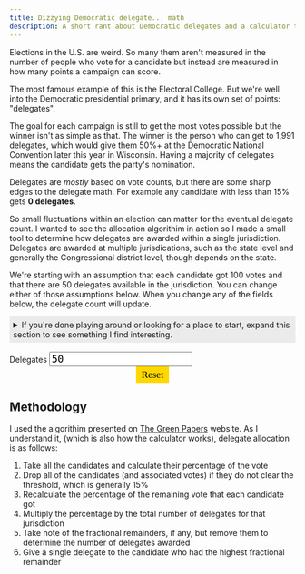 ```yaml
---
title: Dizzying Democratic delegate... math
description: A short rant about Democratic delegates and a calculator tool to go along with it.
---
```


Elections in the U.S. are weird. So many them aren't measured in the number of people who vote for a candidate but instead are measured in how many points a campaign can score.

The most famous example of this is the Electoral College. But we're well into the Democratic presidential primary, and it has its own set of points: "delegates".

The goal for each campaign is still to get the most votes possible but the winner isn't as simple as that. The winner is the person who can get to 1,991 delegates, which would give them 50%+ at the Democratic National Convention later this year in Wisconsin. Having a majority of delegates means the candidate gets the party's nomination.

Delegates are _mostly_ based on vote counts, but there are some sharp edges to the delegate math. For example any candidate with less than 15% gets **0 delegates**.

So small fluctuations within an election can matter for the eventual delegate count. I wanted to see the allocation algorithim in action so I made a small tool to determine how delegates are awarded within a single jurisdiction. Delegates are awarded at multiple jurisdications, such as the state level and generally the Congressional district level, though depends on the state.

<style>
  button {
    background-color: gold;
    border-color: transparent;
    border-style: solid;
    border-width: 3px;
    color: black;
    cursor: pointer;
    display: block;
    font-family: serif;
    font-size: 1.1rem;
    margin: 0 auto;
    text-decoration: none;
  }

  button:hover {
    background-color: transparent;
    border: 3px dashed gold;
  }

  details {
    background-color: #ebebeb;
    margin-bottom: 1rem;
    padding: .4rem;
  }

  summary {
    cursor: pointer;
  }

  details p {
    margin-bottom: 1rem;
  }

  input {
    font-family: monospace;
    font-size: 1.1rem;
    width: 50%;
  }

  table {
    border-collapse: collapse;
    width: 100%;
  }

  th {
    display: none;
    text-align: left;
    width: 100%;
  }

  td {
    border-bottom: 2px dashed #ebebeb;
    display: flex;
    font-size: .9rem;
    justify-content: space-between;
    padding-left: .2rem;
    padding-right: .2rem;
    padding-top: .2rem;
    padding-bottom: .2rem;
  }

  td:last-child {
    border-bottom: 2px solid black;
  }

  td::before {
    content: attr(data-column);
    display: inline-block;
    font-size: .7rem;
    font-weight: 700;
    padding-top: .2rem;
  }

  table input {
    background: transparent;
    border: none;
    text-align: right;
    width: 75%;
  }

  @media screen and (min-width: 1000px) {
    th {
      display: table-cell;
      width: 20%;
    }

    td::before {
      display: none;
    }

    td {
      display: table-cell;
      font-size: 1rem;
    }

    td:last-child {
      border-bottom: 2px dashed #ebebeb;
    }

    table input {
      text-align: left;
      width: 100%;
    }
  }
</style>

We're starting with an assumption that each candidate got 100 votes and that there are 50 delegates available in the jurisdiction. You can change either of those assumptions below. When you change any of the fields below, the delegate count will update.

<details>
<summary>If you're done playing around or looking for a place to start, expand this section to see something I find interesting.</summary>

<p>Let's assume that everybody's doing reasonably well and getting 20,000 votes. Except one candidate is clearly leading. Imagine that Bloomberg bought enough ad space and paid enough influencers to garner 33,333 votes.</p>

<button class="db p1" id="load-bloomberg-scenario">Make it so!</button>

<p>Well, that's all well and good and everybody's getting some delegates, though Mike is winning in the vote count and therefore is also winning in the delegate race. He gets 12 while everybody else is getting 8.</p>

<p>But what if he gets just one more vote? What if one of his supporters got their neighbor to come with them to the polls and cast that 33,334th vote for El Bloombito?</p>

<button class="db p1" id="bloomberg-scenario-give-vote">Give Bloomberg one more vote</button>

<p>That one vote throws everybody else below the 15% threshold and all the delegates go to a single candidate. In the calculator, Bloomberg's percentage doesn't change with just one vote because of rounding.</p>

<p>Now, of course there's going to be a point that triggers the threshold. This isn't to argue the merits of a 15% threshold, just showing one consequential effect of it.</p>
</details>

<div class="flex items-center justify-between mb2 sm-col-12 lg-col-6">
  <label class="bold" for="delegates">Delegates</label>
  <input id="delegates" type="number" min="0" value="50">
</div>

<div id="delegate-calculator"></div>
<button class="p1" id="reset">Reset</button>

## Methodology

I used the algorithim presented on [The Green Papers](http://www.thegreenpapers.com/P20/D-Math.phtml) website. As I understand it, (which is also how the calculator works), delegate allocation is as follows:

1. Take all the candidates and calculate their percentage of the vote
2. Drop all of the candidates (and associated votes) if they do not clear the threshold, which is generally 15%
3. Recalculate the percentage of the remaining vote that each candidate got
4. Multiply the percentage by the total number of delegates for that jurisdiction
5. Take note of the fractional remainders, if any, but remove them to determine the number of delegates awarded
6. Give a single delegate to the candidate who had the highest fractional remainder

<script src="/js/d3.v5.min.js"></script>
<script src="/js/democratic-delegate-math-calculator.js"></script>
